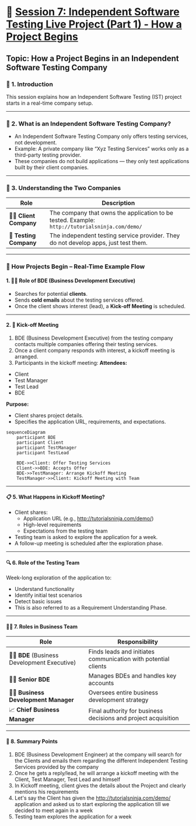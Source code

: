 # 🧪 [Session 7: Independent Software Testing Live Project (Part 1) - How a Project Begins](https://www.youtube.com/watch?v=IvXvrMbkKes&list=PLsjUcU8CQXGGguAbeip-Q_ZckElVGUwxQ&index=7)

## Topic: How a Project Begins in an Independent Software Testing Company 

### 📌 1. Introduction
This session explains how an Independent Software Testing (IST) project starts in a real-time company setup.

---

### 🏢 2. What is an Independent Software Testing Company?
- An Independent Software Testing Company only offers testing services, not development.
- Example: A private company like “Xyz Testing Services” works only as a third-party testing provider.
- These companies do not build applications — they only test applications built by their client companies.

--- 

### 👥 3. Understanding the Two Companies
| Role                     | Description                                                                                    |
| ------------------------ | ---------------------------------------------------------------------------------------------- |
| 🧑‍💼 **Client Company** | The company that owns the application to be tested. Example: `http://tutorialsninja.com/demo/` |
| 🧪 **Testing Company**   | The independent testing service provider. They do not develop apps, just test them.            |

--- 

### 🧩 How Projects Begin – Real-Time Example Flow
#### 1. 🧑‍💼 Role of BDE (Business Development Executive)
- Searches for potential **clients**.
- Sends **cold emails** about the testing services offered.
- Once the client shows interest (lead), a **Kick-off Meeting** is scheduled.

---

#### 2. 🤝 Kick-off Meeting
1. BDE (Business Development Executive) from the testing company contacts multiple companies offering their testing services.
2. Once a client company responds with interest, a kickoff meeting is arranged.
3. Participants in the kickoff meeting:
**Attendees:**
- Client
- Test Manager
- Test Lead
- BDE

**Purpose:**
- Client shares project details.
- Specifies the application URL, requirements, and expectations.

```mermaid
sequenceDiagram
    participant BDE
    participant Client
    participant TestManager
    participant TestLead

    BDE->>Client: Offer Testing Services
    Client->>BDE: Accepts Offer
    BDE->>TestManager: Arrange Kickoff Meeting
    TestManager->>Client: Kickoff Meeting with Team
```

---

#### 📋 5. What Happens in Kickoff Meeting?
- Client shares:
  - Application URL (e.g., http://tutorialsninja.com/demo/)
  - High-level requirements
  - Expectations from the testing team
- Testing team is asked to explore the application for a week.
- A follow-up meeting is scheduled after the exploration phase.

--- 

#### 🔍 6. Role of the Testing Team
Week-long exploration of the application to:

- Understand functionality
- Identify initial test scenarios
- Detect basic issues
- This is also referred to as a Requirement Understanding Phase.

--- 

#### 🧑‍💼 7. Roles in Business Team
| Role                                           | Responsibility                                                 |
| ---------------------------------------------- | -------------------------------------------------------------- |
| 🧑‍💼 **BDE** (Business Development Executive) | Finds leads and initiates communication with potential clients |
| 🧑‍💼 **Senior BDE**                           | Manages BDEs and handles key accounts                          |
| 👨‍💼 **Business Development Manager**         | Oversees entire business development strategy                  |
| 📈 **Chief Business Manager**                  | Final authority for business decisions and project acquisition |

--- 

#### 🧾 8. Summary Points

1. BDE (Business Development Engineer) at the company will search for the Clients and emails them regarding the different Independent Testing Services provided by the company
2. Once he gets a reply/lead, he will arrange a kickoff meeting with the Client, Test Manager, Test Lead and himself
3. In Kickoff meeting, client gives the details about the Project and clearly mentions his requirements
4. Let's say the Client has given the http://tutorialsninja.com/demo/ application and asked us to start exploring the application till we decided to meet again in a week
5. Testing team explores the application for a week
